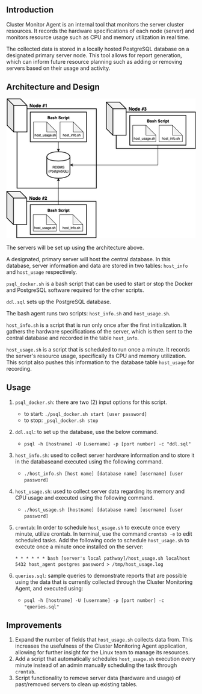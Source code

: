 ## Introduction

Cluster Monitor Agent is an internal tool that monitors the server cluster resources. It records the hardware specifications of each node (server) and monitors resource usage such as CPU and memory utilization in real time.

The collected data is stored in a locally hosted PostgreSQL database on a designated primary server node. This tool allows for report generation, which can inform future resource planning such as adding or removing servers based on their usage and activity. 

## Architecture and Design
<p align="center"><img src="assets/architecture.png" alt="Generalized architecture for the Cluster Monitor Agent." /></p>

The servers will be set up using the architecture above.

A designated, primary server will host the central database. In this database, server information and data are stored in two tables: `host_info` and `host_usage` respectively. 

`psql_docker.sh` is a bash script that can be used to start or stop the Docker and PostgreSQL software required for the other scripts.

`ddl.sql` sets up the PostgreSQL database.

The bash agent runs two scripts: `host_info.sh` and `host_usage.sh`.

`host_info.sh` is a script that is run only once after the first initialization. It gathers the hardware specifications of the server, which is then sent to the central database and recorded in the table `host_info`.

`host_usage.sh` is a script that is scheduled to run once a minute. It records the server's resource usage, specifically its CPU and memory utilization. This script also pushes this information to the database table `host_usage` for recording.

## Usage 
1. `psql_docker.sh`: there are two (2) input options for this script.
	* to start: `./psql_docker.sh start [user password]`
	* to stop: `_psql_docker.sh stop`
2. `ddl.sql`: to set up the database, use the below command.
	* `psql -h [hostname] -U [username] -p [port number] -c "ddl.sql"`
3. `host_info.sh`: used to collect server hardware information and to store it in the databaseand executed using the following command.
	* `./host_info.sh [host name] [database name] [username] [user password]`
4. `host_usage.sh`: used to collect server data regarding its memory and CPU usage and executed using the following command.
	* `./host_usage.sh [hostname] [database name] [username] [user password]`

5. `crontab`: In order to schedule `host_usage.sh` to execute once every minute, utilize crontab. In terminal, use the command `crontab -e` to edit scheduled tasks. Add the following code to schedule `host_usage.sh` to execute once a minute once installed on the server:
   ```
   * * * * * * bash [server's local pathway]/host_usage.sh localhost 5432 host_agent postgres password > /tmp/host_usage.log
   ```

6. `queries.sql`: sample queries to demonstrate reports that are possible using the data that is currently collected through the Cluster Monitoring Agent, and executed using:
	* `psql -h [hostname] -U [username] -p [port number] -c "queries.sql"`

## Improvements

1. Expand the number of fields that `host_usage.sh` collects data from. This increases the usefulness of the Cluster Monitoring Agent application, allowing for further insight for the Linux team to manage its resources.
2. Add a script that automatically schedules `host_usage.sh` execution every minute instead of an admin manually scheduling the task through `crontab`.
3. Script functionality to remove server data (hardware and usage) of past/removed servers to clean up existing tables. 
